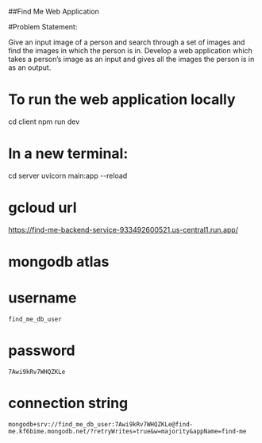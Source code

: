 ##Find Me Web Application

#Problem Statement:

Give an input image of a person and search through a set of images and find the images in which the person is in. Develop a web application which takes a person’s image as an input and gives all the images the person is in as an output.

# To run the web application locally
cd client
npm run dev
# In a new terminal:
cd server
uvicorn main:app --reload


# gcloud url
https://find-me-backend-service-933492600521.us-central1.run.app/


# mongodb atlas
  # username
    find_me_db_user
  # password
    7Awi9kRv7WHQZKLe
  # connection string
    mongodb+srv://find_me_db_user:7Awi9kRv7WHQZKLe@find-me.kf6bime.mongodb.net/?retryWrites=true&w=majority&appName=find-me